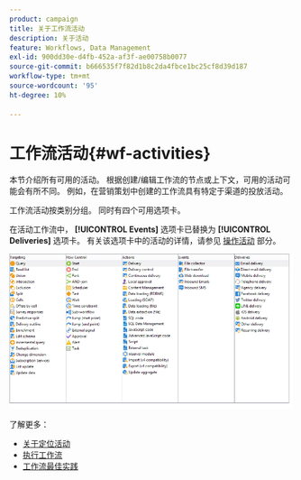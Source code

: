 ```yaml
---
product: campaign
title: 关于工作流活动
description: 关于活动
feature: Workflows, Data Management
exl-id: 900dd30e-d4fb-452a-af3f-ae00758b0077
source-git-commit: b666535f7f82d1b8c2da4fbce1bc25cf8d39d187
workflow-type: tm+mt
source-wordcount: '95'
ht-degree: 10%

---
```


# 工作流活动{#wf-activities}



本节介绍所有可用的活动。 根据创建/编辑工作流的节点或上下文，可用的活动可能会有所不同。 例如，在营销策划中创建的工作流具有特定于渠道的投放活动。

工作流活动按类别分组。 同时有四个可用选项卡。

在活动工作流中， **[!UICONTROL Events]** 选项卡已替换为 **[!UICONTROL Deliveries]** 选项卡。 有关该选项卡中的活动的详情，请参见 [操作活动](about-action-activities.md) 部分。

![](assets/wf-activity-tabs.png)

了解更多：

* [关于定位活动](about-targeting-activities.md)
* [执行工作流](starting-a-workflow.md)
* [工作流最佳实践](workflow-best-practices.md)
